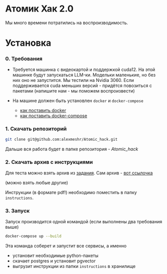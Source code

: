 # Атомик Хак 2.0

Мы много времени потратились на воспроизводимость.

# Установка

### 0. Требования
- Требуется машинка с видеокартой и поддержкой cuda12. На этой машинке будут запускаться LLM-ки. Модельки маленькие, но без них оно не запустится. Мы тестили на Nvidia 3060. Если поддерживается cuda меньших версий - придётся повозиться с пакетами (напишите нам - мы поможем воспроизвести)

- На машине должен быть установлен `docker` и `docker-compose`
  + [как поставить docker](https://docs.docker.com/engine/install/)
  + [как поставить docker-compose](https://docs.docker.com/compose/install/)

### 1. Скачать репозиторий
```bash
git clone git@github.com:alexmeshr/Atomic_hack.git
```

Дальше вся работа будет в папке репозитория - _Atomic_hack_

### 2. Скачать архив с инструкциями

Для теста можно взять архив из [задания](https://pgenesis.notion.site/914cc4e0aca041d997aa3928fa73239b). Сам архив - [вот ссылочка](https://disk.yandex.ru/d/oiLAkiqiwNap5Q)

(можно взять любые другие)

Инструкции (в формате pdf!) необходимо поместить в папку `instructions`.

### 3. Запуск

Запуск производится одной командой (если выполнены два требования выше)

```bash
docker-compose up --build
```

Эта команда соберет и запустит все сервисы, а именно
- установит необходимые python-пакеты
- скачает postgres и установит pgvector
- выгрузит инструкции из папки `instructions` в хранилище

